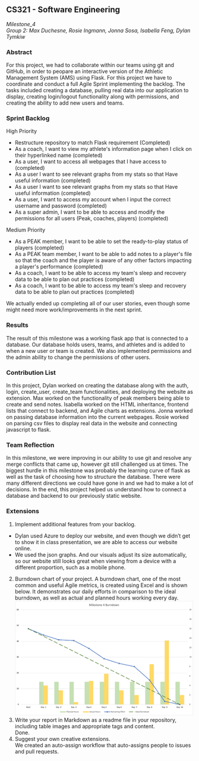 ## CS321 - Software Engineering
*Milestone_4*<br>
*Group 2: Max Duchesne, Rosie Ingmann, Jonna Sosa, Isabella Feng, Dylan Tymkiw*

### Abstract
For this project, we had to collaborate within our teams using git and GitHub, in order to peopare an interactive version of the Athletic Management System (AMS) using Flask. For this project we have to coordinate and conduct a full Agile Sprint implementing the backlog. The tasks included creating a database, pulling real data into our application to display, creating login/logout functionality along with permissions, and creating the ability to add new users and teams. 

### Sprint Backlog
High Priority
- Restructure repository to match Flask requirement (Completed)
- As a coach, I want to view my athlete's information page when I click on their hyperlinked name (completed)
- As a user, I want to access all webpages that I have access to (completed)
- As a user I want to see relevant graphs from my stats so that Have useful information (completed)
- As a user I want to see relevant graphs from my stats so that Have useful information (completed)
- As a user, I want to access my account when I input the correct username and password (completed)
- As a super admin, I want to be able to access and modify the permissions for all users (Peak, coaches, players) (completed)

Medium Priority
- As a PEAK member, I want to be able to set the ready-to-play status of players (completed)
- As a PEAK team member, I want to be able to add notes to a player's file so that the coach and the player is aware of any other factors impacting a player's performance (completed)
- As a coach, I want to be able to access my team's sleep and recovery data to be able to plan out practices (completed)
- As a coach, I want to be able to access my team's sleep and recovery data to be able to plan out practices (completed)

We actually ended up completing all of our user stories, even though some might need more work/improvements in the next sprint.


### Results
The result of this milestone was a working flask app that is connected to a database. Our database holds users, teams, and athletes and is added to when a new user or team is created. We also implemented permissions and the admin ability to change the permissions of other users. 

### Contribution List
In this project, Dylan worked on creating the database along with the auth, login, create_user, create_team functionalities, and deploying the website as extension. Max worked on the functionality of peak members being able to create and send notes. Isabella worked on the HTML inheritance, frontend lists that connect to backend, and Agile charts as extensions. Jonna worked on passing database information into the current webpages. Rosie worked on parsing csv files to display real data in the website and connecting javascript to flask. 

### Team Reflection
In this milestone, we were improving in our ability to use git and resolve any merge conflicts that came up, however git still challenged us at times. The biggest hurdle in this milestone was probably the learning curve of flask as well as the task of choosing how to structure the database. There were many different directions we could have gone in and we had to make a lot of decisions. In the end, this project helped us understand how to connect a database and backend to our previously static website.

### Extensions
1. Implement additional features from your backlog.
- Dylan used Azure to deploy our website, and even though we didn’t get to show it in class presentation, we are able to access our website online.
- We used the json graphs. And our visuals adjust its size automatically, so our website still looks great when viewing from a device with a different proportion, such as a mobile phone. 
2. Burndown chart of your project. 
A burndown chart, one of the most common and useful Agile metrics, is created using Excel and is shown below. It demonstrates our daily efforts in comparison to the ideal burndown, as well as actual and planned hours working every day.
![extension 2](/website/static/assets/report_images/extension2.png)
3. Write your report in Markdown as a readme file in your repository, including table images and appropriate tags and content. <br>
Done.
4. Suggest your own creative extensions. <br>
We created an auto-assign workflow that auto-assigns people to issues and pull requests.


